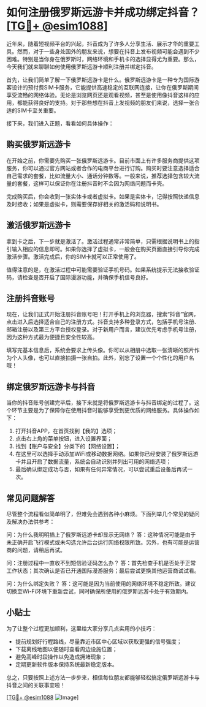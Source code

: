 # 如何注册俄罗斯远游卡并成功绑定抖音？[[TG💪+ @esim1088](https://t.me/s/esim1088)]

近年来，随着短视频平台的兴起，抖音成为了许多人分享生活、展示才华的重要工具。然而，对于一些身处国外的朋友来说，想要在抖音上发布视频可能会遇到不少困难。特别是当你身在俄罗斯时，网络环境和手机卡的选择显得尤为重要。那么，今天我们就来聊聊如何使用俄罗斯远游卡顺利注册并绑定抖音。

首先，让我们简单了解一下俄罗斯远游卡是什么。俄罗斯远游卡是一种专为国际游客设计的预付费SIM卡服务，它能提供高速稳定的互联网连接，让你在俄罗斯期间享受流畅的网络体验。无论是浏览网页还是观看视频，甚至是使用像抖音这样的应用，都能获得良好的支持。对于那些想在抖音上发视频的朋友们来说，选择一张合适的SIM卡至关重要。

接下来，我们进入正题，看看如何具体操作：

## 购买俄罗斯远游卡

在开始之前，你需要先购买一张俄罗斯远游卡。目前市面上有许多服务商提供这项服务，你可以通过官方网站或者合作的电商平台进行订购。购买时要注意选择适合自己需求的套餐，比如流量大小、通话分钟数等。一般来说，推荐选择包含较大流量的套餐，这样可以保证你在注册抖音时不会因为网络问题而卡壳。

完成购买后，你会收到一张实体卡或者虚拟卡。如果是实体卡，记得按照快递信息及时接收；如果是虚拟卡，则需要保存好相关的激活码和说明书。

## 激活俄罗斯远游卡

拿到卡之后，下一步就是激活了。激活过程通常非常简单，只需根据说明书上的指引输入相应的信息即可。如果你选择了虚拟卡，一般会在购买页面直接引导你完成激活步骤。激活完成后，你的SIM卡就可以正常使用了。

值得注意的是，在激活过程中可能需要验证手机号码。如果系统提示无法接收验证码，请检查是否开启了国际漫游功能，并确保手机信号良好。

## 注册抖音账号

现在，让我们正式开始注册抖音账号吧！打开手机上的浏览器，搜索“抖音”官网，点击进入后选择适合自己的注册方式。抖音支持多种登录方式，包括手机号注册、邮箱注册以及第三方平台授权登录。对于新用户而言，建议优先考虑手机号注册，因为这种方式最为便捷且安全性较高。

填写完基本信息后，系统会要求上传头像。你可以从相册中选取一张清晰的照片作为个人头像，也可以直接拍摄一张自拍。此外，别忘了设置一个个性化的用户名哦！

## 绑定俄罗斯远游卡与抖音

当你的抖音账号创建完毕后，接下来就是将俄罗斯远游卡与抖音绑定的过程了。这个环节主要是为了保障你在使用抖音时能够享受到更优质的网络服务。具体操作如下：

1. 打开抖音APP，在首页找到【我的】选项；
2. 点击右上角的菜单按钮，进入设置界面；
3. 找到【账户与安全】分类下的【网络设置】；
4. 在这里可以选择手动添加WiFi或移动数据网络。如果你已经安装了俄罗斯远游卡并且开启了数据流量，系统会自动识别并列出可用的网络选项；
5. 最后确认绑定成功与否，如果有任何异常情况，可以尝试重启设备后再试一次。

## 常见问题解答

尽管整个流程看似简单明了，但难免会遇到各种小麻烦。下面列举几个常见的疑问及解决办法供参考：

问：为什么我明明插上了俄罗斯远游卡却显示无网络？
答：这种情况可能是由于未正确开启飞行模式或未勾选允许后台运行网络权限所致。另外，也有可能是运营商的问题，请稍后再试。

问：注册过程中一直收不到短信验证码怎么办？
答：首先检查手机是否处于正常工作状态；其次确认是否已开通国际漫游服务；最后尝试更换其他运营商试试看。

问：为什么绑定失败？
答：这可能是因为当前使用的网络环境不稳定所致。建议切换至Wi-Fi环境下重新尝试，同时确保所使用的俄罗斯远游卡处于有效期内。

## 小贴士

为了让整个过程更加顺利，这里给大家分享几点实用的小技巧：
- 提前规划好行程路线，尽量靠近市区中心区域以获取更强的信号强度；
- 下载离线地图以便随时查看周边设施位置；
- 避免高峰时段操作以免造成拥堵现象；
- 定期更新软件版本保持系统最新稳定版本。

总之，只要按照上述方法一步步来，相信每位朋友都能够轻松搞定俄罗斯远游卡与抖音之间的关联事宜啦！

[[TG💪+ @esim1088](https://t.me/s/esim1088) ![Image](https://i.postimg.cc/4NQfJmqS/Snipaste-2025-05-13-00-14-12.png)]